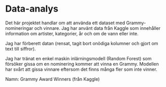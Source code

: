 # Data-analys 

Det här projektet handlar om att använda ett dataset med Grammy-nomineringar och vinnare. Jag har använt data från Kaggle som innehåller information om artister, kategorier, år och om de vann eller inte.

Jag har förberett datan (rensat, tagit bort onödiga kolumner och gjort om text till siffror).

Jag har tränat en enkel maskin inlärningsmodell (Random Forest) som försöker gissa om en nominering kommer att vinna en Grammy.
Modellen har svårt att gissa vinnare eftersom det finns många fler som inte vinner.

Namn: Grammy Award Winners (från Kaggle)
